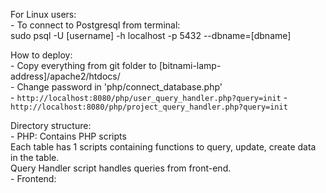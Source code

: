 For Linux users:  
    - To connect to Postgresql from terminal:  
		sudo psql -U [username] -h localhost -p 5432 --dbname=[dbname]  
  
  
How to deploy:   
    - Copy everything from git folder to [bitnami-lamp-address]/apache2/htdocs/  
    - Change password in 'php/connect_database.php'  
    - `http://localhost:8080/php/user_query_handler.php?query=init`
    - `http://localhost:8080/php/project_query_handler.php?query=init`
  
 
Directory structure:  
    - PHP: Contains PHP scripts  
		   Each table has 1 scripts containing functions to query, update, create data in the table.  
		   Query Handler script handles queries from front-end.  
    - Frontend:

